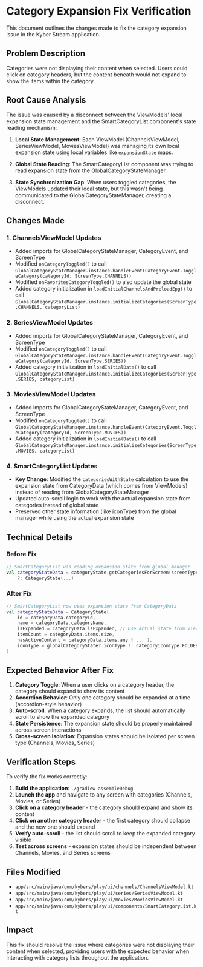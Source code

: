 # Category Expansion Fix Verification

This document outlines the changes made to fix the category expansion issue in the Kyber Stream application.

## Problem Description
Categories were not displaying their content when selected. Users could click on category headers, but the content beneath would not expand to show the items within the category.

## Root Cause Analysis
The issue was caused by a disconnect between the ViewModels' local expansion state management and the SmartCategoryList component's state reading mechanism:

1. **Local State Management**: Each ViewModel (ChannelsViewModel, SeriesViewModel, MoviesViewModel) was managing its own local expansion state using local variables like `expansionState` maps.

2. **Global State Reading**: The SmartCategoryList component was trying to read expansion state from the GlobalCategoryStateManager.

3. **State Synchronization Gap**: When users toggled categories, the ViewModels updated their local state, but this wasn't being communicated to the GlobalCategoryStateManager, creating a disconnect.

## Changes Made

### 1. ChannelsViewModel Updates
- Added imports for GlobalCategoryStateManager, CategoryEvent, and ScreenType
- Modified `onCategoryToggled()` to call `GlobalCategoryStateManager.instance.handleEvent(CategoryEvent.ToggleCategory(categoryId, ScreenType.CHANNELS))`
- Modified `onFavoritesCategoryToggled()` to also update the global state
- Added category initialization in `loadInitialChannelsAndPreloadEpg()` to call `GlobalCategoryStateManager.instance.initializeCategories(ScreenType.CHANNELS, categoryList)`

### 2. SeriesViewModel Updates
- Added imports for GlobalCategoryStateManager, CategoryEvent, and ScreenType
- Modified `onCategoryToggled()` to call `GlobalCategoryStateManager.instance.handleEvent(CategoryEvent.ToggleCategory(categoryId, ScreenType.SERIES))`
- Added category initialization in `loadInitialData()` to call `GlobalCategoryStateManager.instance.initializeCategories(ScreenType.SERIES, categoryList)`

### 3. MoviesViewModel Updates
- Added imports for GlobalCategoryStateManager, CategoryEvent, and ScreenType
- Modified `onCategoryToggled()` to call `GlobalCategoryStateManager.instance.handleEvent(CategoryEvent.ToggleCategory(categoryId, ScreenType.MOVIES))`
- Added category initialization in `loadInitialData()` to call `GlobalCategoryStateManager.instance.initializeCategories(ScreenType.MOVIES, categoryList)`

### 4. SmartCategoryList Updates
- **Key Change**: Modified the `categoriesWithState` calculation to use the expansion state from CategoryData (which comes from ViewModels) instead of reading from GlobalCategoryStateManager
- Updated auto-scroll logic to work with the actual expansion state from categories instead of global state
- Preserved other state information (like iconType) from the global manager while using the actual expansion state

## Technical Details

### Before Fix
```kotlin
// SmartCategoryList was reading expansion state from global manager
val categoryStateData = categoryState.getCategoriesForScreen(screenType)[categoryData.categoryId]
    ?: CategoryState(...)
```

### After Fix
```kotlin
// SmartCategoryList now uses expansion state from CategoryData
val categoryStateData = CategoryState(
    id = categoryData.categoryId,
    name = categoryData.categoryName,
    isExpanded = categoryData.isExpanded, // Use actual state from ViewModel
    itemCount = categoryData.items.size,
    hasActiveContent = categoryData.items.any { ... },
    iconType = globalCategoryState?.iconType ?: CategoryIconType.FOLDER
)
```

## Expected Behavior After Fix

1. **Category Toggle**: When a user clicks on a category header, the category should expand to show its content
2. **Accordion Behavior**: Only one category should be expanded at a time (accordion-style behavior)
3. **Auto-scroll**: When a category expands, the list should automatically scroll to show the expanded category
4. **State Persistence**: The expansion state should be properly maintained across screen interactions
5. **Cross-screen Isolation**: Expansion states should be isolated per screen type (Channels, Movies, Series)

## Verification Steps

To verify the fix works correctly:

1. **Build the application**: `./gradlew assembleDebug`
2. **Launch the app** and navigate to any screen with categories (Channels, Movies, or Series)
3. **Click on a category header** - the category should expand and show its content
4. **Click on another category header** - the first category should collapse and the new one should expand
5. **Verify auto-scroll** - the list should scroll to keep the expanded category visible
6. **Test across screens** - expansion states should be independent between Channels, Movies, and Series screens

## Files Modified
- `app/src/main/java/com/kybers/play/ui/channels/ChannelsViewModel.kt`
- `app/src/main/java/com/kybers/play/ui/series/SeriesViewModel.kt`
- `app/src/main/java/com/kybers/play/ui/movies/MoviesViewModel.kt`
- `app/src/main/java/com/kybers/play/ui/components/SmartCategoryList.kt`

## Impact
This fix should resolve the issue where categories were not displaying their content when selected, providing users with the expected behavior when interacting with category lists throughout the application.